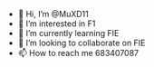 - 👋 Hi, I’m @MuXD11
- 👀 I’m interested in F1
- 🌱 I’m currently learning FIE
- 💞️ I’m looking to collaborate on FIE
- 📫 How to reach me 683407087

<!---
MuXD11/MuXD11 is a ✨ special ✨ repository because its `README.md` (this file) appears on your GitHub profile.
You can click the Preview link to take a look at your changes.
--->
